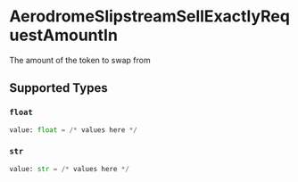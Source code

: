# AerodromeSlipstreamSellExactlyRequestAmountIn

The amount of the token to swap from


## Supported Types

### `float`

```python
value: float = /* values here */
```

### `str`

```python
value: str = /* values here */
```

